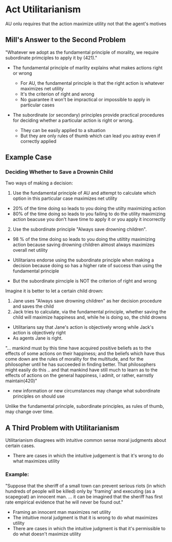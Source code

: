 # Act Utilitarianism

AU onlu requires that the action maximize utility not that the agent's motives 

## Mill's Answer to the Second Problem
"Whatever we adopt as the fundamental principle of morality, we require subordinate primciples to apply it by (421)."

- The fundamental principle of marlity explains what makes actions right or wrong
  - For AU, the fundamental principle is that the right action is whatever maximizes net utility
  - It's the criterion of right and wrong
  - No guarantee it won't be impractical or impossible to apply in particular cases

- The subordinate (or secondary) principles provide practical procedures for deciding whether a particular action is right or wrong.
  - They can be easily applied to a situation
  - But they are only rules of thumb which can lead you astray even if correctly applied

## Example Case
### Deciding Whether to Save a Drownin Child
Two ways of making a decision:

1. Use the fundamental principle of AU and attempt to calculate which option in this particular case maximizes net utility
 - 20% of the time doing so leads to you doing the utilty maximizing action
 - 80% of the time doing so leads to you failing to do the utility maximizing action beacuse you don't have time to apply it or you apply it incorrectly

 2. Use the subordinate principle "Always save drowning children".
  - 98 % of the time doing so leads to you doing the utiltity maximizing action because saving drowning children almost always maximizes overall net utility

- Utilitarians endorse using the subordinate principle when making a decision because doing so has a higher rate of success than using the fundamental principle
- But the subordinate pirnciple is NOT the criterion of right and wrong


Imagine it is better to let a certain child drown:
1. Jane uses "Always save drowning children" as her decision procedure and saves the child
2. Jack tries to calculate, via the fundamental principle, whether saving the child will maximize happiness and, while he is doing so, the child drowns

- Utilitarians say that Jane's action is objectively wrong while Jack's action is objectively right
- As agents Jane is right.



"... mankind must by this time have acquired positive beliefs as to the effects of some actions on their happiness; and the beliefs which have thus come down are the rules of morality for the multitude, and for the philosopher until he has succeeded in finding better. That philosophers might easily do this .. and that mankind have still much to learn as to the effects of actions on the general happiness, i admit, or rather, earnstly maintain(420)"

- new information or new circumstances may change what subordinate principles on should use

Unlike the fundamental principle, subordinate principles, as rules of thumb, may change over time.


## A Third Problem with Utilitarianism
Utilitarianism disagrees with intuitive common sense moral judgments about certain cases.
- There are cases in which the intuitive judgement is that it's wrong to do what maximizes utility
### Example:
"Suppose that the sheriff of a small town can prevent serious riots (in which hundreds of people will be killed) only by 'framing' and executing (as a scapegoat) an innocent man. ... it can be imagined that the sheriff has first rate empirical evidence that he will never be found out."
- Framing an innocent man maximizes net utility
- The intuitive moral judgment is that it is wrong to do what maximizes utility
- There are cases in which the intuitive judgment is that it's permissible to do what doesn't maximize utility